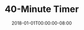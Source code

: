 ---
redirect_from:
- "/40"
date: "2018-01-01T00:00:00-08:00"
layout: timer
published: TRUE
title: "40-Minute Timer"
minutes: 40
---